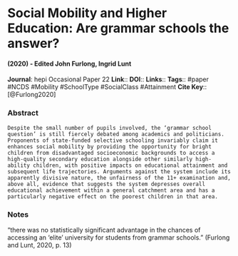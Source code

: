 # Social Mobility and Higher Education: Are grammar schools the answer?
#### (2020) - Edited John Furlong, Ingrid Lunt
**Journal**: hepi Occasional Paper 22
**Link**:: 
**DOI**:: 
**Links**:: 
**Tags**:: #paper #NCDS #Mobility #SchoolType #SocialClass #Attainment 
**Cite Key**:: [@Furlong2020]

### Abstract

```
Despite the small number of pupils involved, the ‘grammar school question’ is still fiercely debated among academics and politicians. Proponents of state-funded selective schooling invariably claim it enhances social mobility by providing the opportunity for bright children from disadvantaged socioeconomic backgrounds to access a high-quality secondary education alongside other similarly high-ability children, with positive impacts on educational attainment and subsequent life trajectories. Arguments against the system include its apparently divisive nature, the unfairness of the 11+ examination and, above all, evidence that suggests the system depresses overall educational achievement within a general catchment area and has a particularly negative effect on the poorest children in that area.
```

### Notes

“there was no statistically significant advantage in the chances of accessing an ‘elite’ university for students from grammar schools.” (Furlong and Lunt, 2020, p. 13)